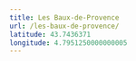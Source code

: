 ```yaml
---
title: Les Baux-de-Provence
url: /les-baux-de-provence/
latitude: 43.7436371
longitude: 4.7951250000000005
---
```

